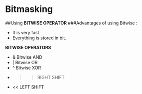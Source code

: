# Bitmasking
##Using **BITWISE OPERATOR**
###Advantages of using Bitwise :
* It is very fast
* Everything is stored in bit.

**BITWISE OPERATORS**
* & Bitwise AND
* | Bitwise OR
* ^ Bitwise XOR
* >> RIGHT SHIFT
* << LEFT SHIFT
